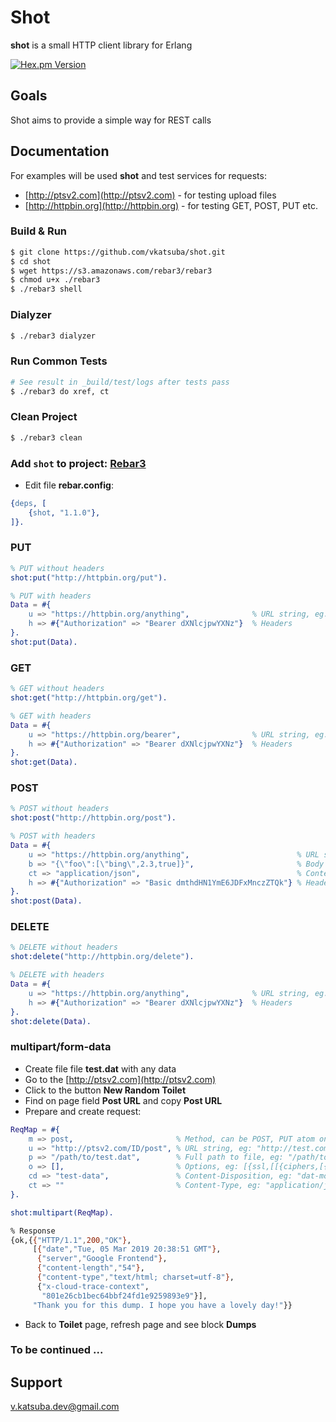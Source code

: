 # Shot
**shot** is a small HTTP client library for Erlang

[![Hex.pm Version](https://img.shields.io/hexpm/v/shot.svg?style=flat)](https://hex.pm/packages/shot)

## Goals
Shot aims to provide a simple way for REST calls

## Documentation
For examples will be used **shot** and test services for requests:
* [http://ptsv2.com](http://ptsv2.com) - for testing upload files
* [http://httpbin.org](http://httpbin.org) - for testing GET, POST, PUT etc.

### Build & Run
```sh
$ git clone https://github.com/vkatsuba/shot.git
$ cd shot
$ wget https://s3.amazonaws.com/rebar3/rebar3
$ chmod u+x ./rebar3
$ ./rebar3 shell
```
### Dialyzer
```sh
$ ./rebar3 dialyzer
```
### Run Common Tests
```sh
# See result in _build/test/logs after tests pass
$ ./rebar3 do xref, ct
```
### Clean Project
```sh
$ ./rebar3 clean
```
### Add `shot` to project: [Rebar3](https://www.rebar3.org/)
* Edit file **rebar.config**:
```erlang
{deps, [
    {shot, "1.1.0"},
]}.
```
### PUT
```erlang
% PUT without headers
shot:put("http://httpbin.org/put").
```
```erlang
% PUT with headers
Data = #{
    u => "https://httpbin.org/anything",              % URL string, eg: "http://test.com"
    h => #{"Authorization" => "Bearer dXNlcjpwYXNz"}  % Headers
}.
shot:put(Data).
```
### GET
```erlang
% GET without headers
shot:get("http://httpbin.org/get").
```
```erlang
% GET with headers
Data = #{
    u => "https://httpbin.org/bearer",                % URL string, eg: "http://test.com"
    h => #{"Authorization" => "Bearer dXNlcjpwYXNz"}  % Headers
}.
shot:get(Data).
```
### POST
```erlang
% POST without headers
shot:post("http://httpbin.org/post").
```
```erlang
% POST with headers
Data = #{
    u => "https://httpbin.org/anything",                        % URL string, eg: "http://test.com"
    b => "{\"foo\":[\"bing\",2.3,true]}",                       % Body data
    ct => "application/json",                                   % Content-Type, eg: "text/html"
    h => #{"Authorization" => "Basic dmthdHN1YmE6JDFxMnczZTQk"} % Headers
}.
shot:post(Data).
```
### DELETE
```erlang
% DELETE without headers
shot:delete("http://httpbin.org/delete").
```
```erlang
% DELETE with headers
Data = #{
    u => "https://httpbin.org/anything",              % URL string, eg: "http://test.com"
    h => #{"Authorization" => "Bearer dXNlcjpwYXNz"}  % Headers
}.
shot:delete(Data).
```
### multipart/form-data
* Create file file **test.dat** with any data
* Go to the [http://ptsv2.com](http://ptsv2.com)
* Click to the button **New Random Toilet**
* Find on page field **Post URL** and copy **Post URL**
* Prepare and create request:
```erlang
ReqMap = #{
    m => post,                       % Method, can be POST, PUT atom only, eg: post, put
    u => "http://ptsv2.com/ID/post", % URL string, eg: "http://test.com"
    p => "/path/to/test.dat",        % Full path to file, eg: "/path/to/file.dat"
    o => [],                         % Options, eg: [{ssl,[[{ciphers,[{rsa,aes_128_cbc,sha}]}]]}]
    cd => "test-data",               % Content-Disposition, eg: "dat-model"
    ct => ""                         % Content-Type, eg: "application/json"
}.

shot:multipart(ReqMap).
```
```sh
% Response
{ok,{{"HTTP/1.1",200,"OK"},
     [{"date","Tue, 05 Mar 2019 20:38:51 GMT"},
      {"server","Google Frontend"},
      {"content-length","54"},
      {"content-type","text/html; charset=utf-8"},
      {"x-cloud-trace-context",
       "801e26cb1bec64bbf24fd1e9259893e9"}],
     "Thank you for this dump. I hope you have a lovely day!"}}
```
* Back to **Toilet** page, refresh page and see block **Dumps**

### To be continued ...

## Support
v.katsuba.dev@gmail.com
